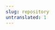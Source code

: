 ```yaml
---
slug: repository
untranslated: 1
---
```


<!-- Note for translators: do NOT translate this file -->
